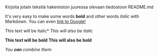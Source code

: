 Kirjoita jotain tekstiä hakemiston juuressa olevaan tiedostoon README.md

It's very easy to make some words **bold** and other words *italic* with Markdown. 
You can even [link to Google!](http://google.com)


This text will be italic*
_This will also be italic_

**This text will be bold**
__This will also be bold__

_You **can** combine them_
